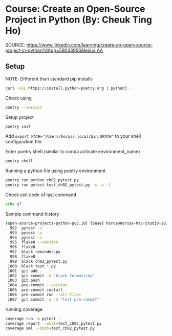 # Course: Create an Open-Source Project in Python (By: Cheuk Ting Ho)

SOURCE: https://www.linkedin.com/learning/create-an-open-source-project-in-python?dApp=59033956&leis=LAA

## Setup

NOTE: Different than standard pip installs

```sh
curl -sSL https://install.python-poetry.org | python3 -
```

Check using

```sh
poetry --version
```

Setup project

```sh
poetry init
```

Add `export PATH="/Users/horus/.local/bin:$PATH"` to your shell configuration file.

Enter poetry shell (similar to conda activate environment_name)

```sh
poetry shell
```

Running a python file using poetry environment

```sh
poetry run python ch02_pytest.py
poetry run pytest test_ch02_pytest.py -s -v -l
```

Check exit code of last command

```sh
echo $?
```

Sample command history

```sh
(open-source-projects-python-py3.10) (base) horus@Horuss-Mac-Studio-2023 open_source_projects_python % history
  992  pytest -s
  993  pytest -s
  994  pytest -s
  995  flake8 --version
  996  flake8
  997  black reminder.py
  998  flake8
  999  black ch02_pytest.py
 1000  black test_*.py
 1001  git add .
 1002  git commit -m "black formatting"
 1003  git push
 1004  pre-commit --version
 1005  pre-commit install
 1006  pre-commit run --all-files
 1007  git commit -a -m "test pre-commit"
```

running coverage

```sh
coverage run -m pytest .
coverage report --omit=test_ch02_pytest.py
coverage xml --omit=test_ch02_pytest.py
```
